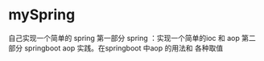 # mySpring
自己实现一个简单的 spring 
第一部分 spring ：实现一个简单的ioc 和 aop 
第二部分 springboot aop 实践。在springboot 中aop 的用法和 各种取值
